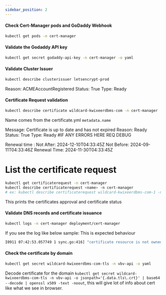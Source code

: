 ```yaml
---
sidebar_position: 2
---
```


#### Check Cert-Manager pods and GoDaddy Webhook

```bash
kubectl get pods -n cert-manager
```
#### Validate the Godaddy API key 

```bash
kubectl get secret godaddy-api-key -n cert-manager -o yaml
```

#### Validate Cluster Issuer

```bash
kubectl describe clusterissuer letsencrypt-prod
```
Reason:                ACMEAccountRegistered
Status:                True
Type:                  Ready

#### Certificate Request validation

```bash
kubectl describe certificate wildcard-kwixeerdbms-com -n cert-manager
```
Name comes from the certificate.yml `metadata.name`

Message:               Certificate is up to date and has not expired
Reason:                Ready
Status:                True
Type:                  Ready #IF ANY ERRORS HERE REQ DEBUG

Renewal time :
  Not After:               2024-12-10T04:33:45Z
  Not Before:              2024-09-11T04:33:46Z
  Renewal Time:            2024-11-30T04:33:45Z

# List the certificate request 

```bash
kubectl get certificaterequest -n cert-manager
kubectl describe certificaterequest <name> -n cert-manager
# ex: kubectl describe certificaterequest wildcard-kwixeerdbms-com-1 -n cert-manager
```

This prints the certificates approval and certificate status



#### Validate DNS records and certificate issuance

```bash
kubectl logs -n cert-manager deployment/cert-manager
```

If you see the log like below sample: This is expected behaviour 
```bash
I0911 07:42:53.057749 1 sync.go:416] "certificate resource is not owned by this object. refusing to update non-owned certificate resource for object" logger="cert-manager.controller.ingress-shim" resource_name="jeevantestadminapi-kwixeerdbms-com-ingress" resource_namespace="vbv-api" resource_kind="" resource_version="" related_resource_name="wildcard-kwixeerdbms-com-tls" related_resource_namespace="vbv-api" related_resource_kind="Certificate" related_resource_version="v1"
```


#### Check the certificate by domain
```bash
kubectl get secret wildcard-kwixeerdbms-com-tls -n vbv-api -o yaml
```

Decode certificate for the domain `kubectl get secret wildcard-kwixeerdbms-com-tls -n vbv-api -o jsonpath='{.data.tls\.crt}' | base64 --decode | openssl x509 -text -noout`, this will give lot of info about cert like what we see in browser. 